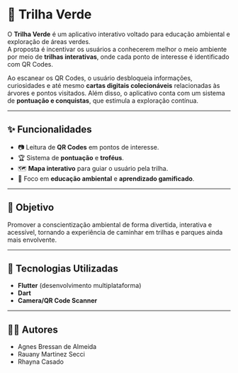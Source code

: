 # 🌳 Trilha Verde  

O **Trilha Verde** é um aplicativo interativo voltado para educação ambiental e exploração de áreas verdes.  
A proposta é incentivar os usuários a conhecerem melhor o meio ambiente por meio de **trilhas interativas**, onde cada ponto de interesse é identificado com QR Codes.  

Ao escanear os QR Codes, o usuário desbloqueia informações, curiosidades e até mesmo **cartas digitais colecionáveis** relacionadas às árvores e pontos visitados. Além disso, o aplicativo conta com um sistema de **pontuação e conquistas**, que estimula a exploração contínua.  

---

## ✨ Funcionalidades
- 📷 Leitura de **QR Codes** em pontos de interesse.  
- 🏆 Sistema de **pontuação** e **troféus**.  
- 🗺️ **Mapa interativo** para guiar o usuário pela trilha.  
- 🌱 Foco em **educação ambiental** e **aprendizado gamificado**.  

---

## 🎯 Objetivo
Promover a conscientização ambiental de forma divertida, interativa e acessível, tornando a experiência de caminhar em trilhas e parques ainda mais envolvente.  

---

## 🚀 Tecnologias Utilizadas
- **Flutter** (desenvolvimento multiplataforma)  
- **Dart**
- **Camera/QR Code Scanner**  

---

## 👩‍💻 Autores
- Agnes Bressan de Almeida  
- Rauany Martinez Secci  
- Rhayna Casado  